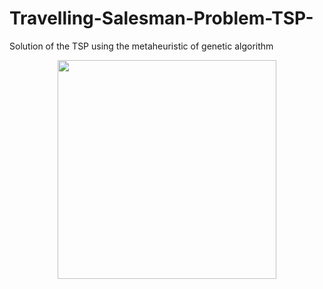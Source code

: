 # Travelling-Salesman-Problem-TSP-
Solution of the TSP using the metaheuristic of genetic algorithm
<p align="center">
  <img src="C:\Users\gabri\OneDrive\Imagens\tsp.png" width="350"/>
</p>
